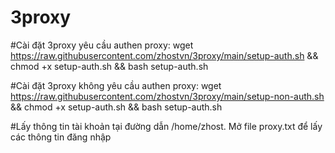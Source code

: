 # 3proxy
#Cài đặt 3proxy yêu cầu authen proxy:
wget https://raw.githubusercontent.com/zhostvn/3proxy/main/setup-auth.sh && chmod +x setup-auth.sh && bash setup-auth.sh

#Cài đặt 3proxy không yêu cầu authen proxy:
wget https://raw.githubusercontent.com/zhostvn/3proxy/main/setup-non-auth.sh && chmod +x setup-auth.sh && bash setup-auth.sh

#Lấy thông tin tài khoản tại đường dẫn /home/zhost. Mở file proxy.txt để lấy các thông tin đăng nhập
